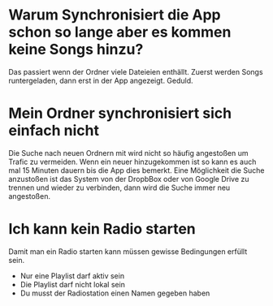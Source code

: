 # Warum Synchronisiert die App schon so lange aber es kommen keine Songs hinzu?
Das passiert wenn der Ordner viele Dateieien enthällt. Zuerst werden Songs runtergeladen, dann erst 
in der App angezeigt. Geduld.

# Mein Ordner synchronisiert sich einfach nicht
Die Suche nach neuen Ordnern mit wird nicht so häufig angestoßen um Trafic zu vermeiden. 
Wenn ein neuer hinzugekommen ist so kann es auch mal 15 Minuten dauern bis die App dies bemerkt. Eine 
Möglichkeit die Suche anzustoßen ist das System von der DropbBox oder von Google Drive zu trennen und wieder
zu verbinden, dann wird die Suche immer neu angestoßen.

# Ich kann kein Radio starten
Damit man ein Radio starten kann müssen gewisse Bedingungen erfüllt sein. 
* Nur eine Playlist darf aktiv sein
* Die Playlist darf nicht lokal sein
* Du musst der Radiostation einen Namen gegeben haben